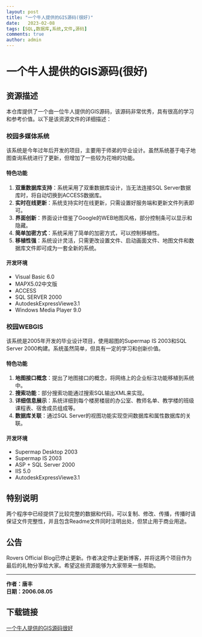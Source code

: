 ```yaml
---
layout: post
title: "一个牛人提供的GIS源码(很好)"
date:   2023-02-08
tags: [SQL,数据库,系统,文件,源码]
comments: true
author: admin
---
```

# 一个牛人提供的GIS源码(很好)

## 资源描述

本仓库提供了一个由一位牛人提供的GIS源码，该源码非常优秀，具有很高的学习和参考价值。以下是该资源文件的详细描述：

### 校园多媒体系统

该系统是今年过年后开发的项目，主要用于师弟的毕业设计。虽然系统基于电子地图查询系统进行了更新，但增加了一些较为花哨的功能。

#### 特色功能

1. **双重数据库支持**：系统采用了双重数据库设计，当无法连接SQL Server数据库时，将自动切换到ACCESS数据库。
2. **实时在线更新**：系统支持实时在线更新，只需设置好服务端和更新文件列表即可。
3. **界面创新**：界面设计借鉴了Google的WEB地图风格，部分控制条可以显示和隐藏。
4. **简单加密方式**：系统采用了简单的加密方式，可以控制移植性。
5. **移植性强**：系统设计灵活，只需更改设置文件、启动画面文件、地图文件和数据库文件即可成为一套全新的系统。

#### 开发环境

- Visual Basic 6.0
- MAPX5.02中文版
- ACCESS
- SQL SERVER 2000
- AutodeskExpressViewe3.1
- Windows Media Player 9.0

### 校园WEBGIS

该系统是2005年开发的毕业设计项目，使用超图的Supermap IS 2003和SQL Server 2000构建。系统虽然简单，但具有一定的学习和创新价值。

#### 特色功能

1. **地图接口概念**：提出了地图接口的概念，将网络上的企业标注功能移植到系统中。
2. **搜索功能**：部分搜索功能通过搜索SQL输出XML来实现。
3. **详细信息展示**：系统详细到每个楼房楼层的办公室、教师名单、教学楼的班级课程表、宿舍成员组成等。
4. **数据库关联**：通过SQL Server的视图功能实现空间数据库和属性数据库的关联。

#### 开发环境

- Supermap Desktop 2003
- Supermap IS 2003
- ASP + SQL Server 2000
- IIS 5.0
- AutodeskExpressViewe3.1

## 特别说明

两个程序中已经提供了比较完整的数据和代码，可以复制、修改、传播，传播时请保证文件完整性，并且包含Readme文件同时注明出处，但禁止用于商业用途。

## 公告

Rovers Official Blog已停止更新。作者决定停止更新博客，并将这两个项目作为最后的礼物分享给大家。希望这些资源能够为大家带来一些帮助。

---

**作者：唐丰**  
**日期：2006.08.05**

## 下载链接

[一个牛人提供的GIS源码很好](https://pan.quark.cn/s/ad6f627362b9)